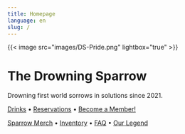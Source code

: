 ```yaml
---
title: Homepage
language: en
slug: /
---
```



{{< image src="images/DS-Pride.png" lightbox="true" >}}

# The Drowning Sparrow 

Drowning first world sorrows in solutions since 2021.

[Drinks](drink/) &bull; [Reservations](reservations/) &bull; [Become a Member!](memberships/)

[Sparrow Merch](merch/) &bull; [Inventory](inventory/) &bull; [FAQ](faq/) &bull; [Our Legend](about/)
